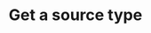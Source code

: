 ---
content-type: "api-endpoint"
endpoint: "source-types"
key: "get-a-source-type"
version: "4"
order: 1


title: "Get a source type"
method: "get"
short-url: |
  /v{{ object.version }}{{ object.endpoint-url }}/{type}
full-url: |
  {{ api.base-url }}{{ endpoint.short-url | flatify }}
short: "{{ api.core-objects.source-types.get.short }}"
description: "{{ api.core-objects.source-types.get.description | flatify }}"


arguments:
  - name: "type"
    required: true
    type: "string"
    description: "{{ connect.common.attributes.type-argument }}"


returns: |
  If successful, the API will return a status of <code class="api success">200 OK</code> and a [Report Card object]({{ api.data-structures.report-cards.section }}) corresponding to `type`.

examples:
  - type: "request"
    language: "json"
    code: |
      curl -X {{ endpoint.method | upcase }} {{ endpoint.full-url | flatify | strip_newlines }}
           -H "Authorization: Bearer <ACCESS_TOKEN>" 
           -H "Content-Type: application/json"

  - type: "response"
    language: "json"
    code: |
      HTTP/1.1 200 OK
      Content-Type: application/json;charset=ISO-8859-1
      
      {  
         "type":"platform.hubspot",
         "current_step":1,
         "steps":[  
            {  
               "type":"form",
               "properties":[  
                  {  
                     "name":"image_version",
                     "is_required":true,
                     "provided":false,
                     "is_credential":false,
                     "system_provided":true,
                     "json_schema":null
                  },
                  {  
                     "name":"frequency_in_minutes",
                     "is_required":true,
                     "provided":false,
                     "is_credential":false,
                     "system_provided":false,
                     "json_schema":{  
                        "type":"string",
                        "pattern":"^\\d+$"
                     }
                  },
                  {  
                     "name":"start_date",
                     "is_required":true,
                     "provided":false,
                     "is_credential":false,
                     "system_provided":false,
                     "json_schema":{  
                        "type":"string",
                        "pattern":"^\\d{4}-\\d{2}-\\d{2}T00:00:00Z$"
                     }
                  }
               ]
            },
            {  
               "type":"oauth",
               "properties":[  
                  {  
                     "name":"client_id",
                     "is_required":true,
                     "provided":false,
                     "is_credential":true,
                     "system_provided":true,
                     "json_schema":{  
                        "type":"string"
                     }
                  },
                  {  
                     "name":"client_secret",
                     "is_required":true,
                     "provided":false,
                     "is_credential":true,
                     "system_provided":true,
                     "json_schema":{  
                        "type":"string"
                     }
                  },
                  {  
                     "name":"redirect_uri",
                     "is_required":true,
                     "provided":false,
                     "is_credential":true,
                     "system_provided":true,
                     "json_schema":{  
                        "type":"string",
                        "format":"uri"
                     }
                  },
                  {  
                     "name":"refresh_token",
                     "is_required":true,
                     "provided":false,
                     "is_credential":true,
                     "system_provided":true,
                     "json_schema":{  
                        "type":"string"
                     }
                  }
               ]
            },
            {  
               "type":"discover_schema",
               "properties":[  ]
            },
            {  
               "type":"field_selection",
               "properties":[  ]
            },
            {  
               "type":"fully_configured",
               "properties":[  ]
            }
         ]
      }
---